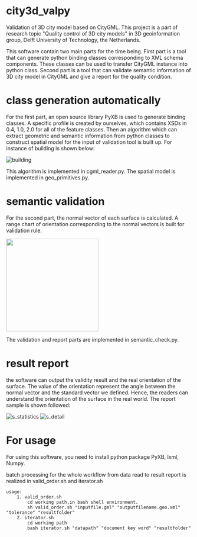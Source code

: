 # city3d_valpy  

Validation of 3D city model based on CityGML. This project is a part of research topic "Quality control of 3D city models" in 3D geoinformation group, Delft University of Technology, the Netherlands.   

This software contain two main parts for the time being. First part is a tool that can generate python binding classes corresponding to XML schema components. These classes can be used to transfer CityGML instance into python class. Second part is a tool that can validate semantic information of 3D city model in CityGML and give a report for the quality condition.   

# class generation automatically 

For the first part, an open source library PyXB is used to generate binding classes. A specific profile is created by ourselves, which contains XSDs in 0.4, 1.0, 2.0 for all of the feature classes. Then an algorithm which can extract geometric and semantic information from python classes to construct spatial model for the input of validation tool is built up. For instance of building is shown below:

![building](https://cloud.githubusercontent.com/assets/4657104/14591357/556510ce-0510-11e6-8500-311f50d85bb5.png)

This algorithm is implemented in cgml_reader.py.
The spatial model is implemented in geo_primitives.py.    

# semantic validation

For the second part, the normal vector of each surface is calculated. A range chart of orientation corresponding to the normal vectors is built for validation rule.    

<img src="https://cloud.githubusercontent.com/assets/4657104/14591429/d84bd7d8-0511-11e6-8772-a3a09ac34e02.png" width="250">

The validation and report parts are implemented in semantic_check.py.    

# result report

the software can output the validity result and the real orientation of the surface. The value of the orientation represent the angle between the normal vector and the standard vector we defined. Hence, the readers can understand the orientation of the surface in the real world. The report sample is shown followed:

![s_statistics](https://cloud.githubusercontent.com/assets/4657104/14591855/890d5f3c-0518-11e6-9940-7fde20e43bc1.png)
![s_detail](https://cloud.githubusercontent.com/assets/4657104/14591859/96f9845e-0518-11e6-90ac-45188df374e8.png)

# For usage

For using this software, you need to install python package PyXB, lxml, Numpy.

batch processing for the whole workflow from data read to result report is realized in valid_order.sh and iterator.sh

	usage:
		1. valid_order.sh 
	    	cd working path,in bash shell environment.   
	    	sh valid_order.sh "inputfile.gml" "outputfilename.geo.xml" "tolerance" "resultfolder"    
	    2. iterator.sh
	    	cd working path
	    	bash iterator.sh "datapath" "document key word" "resultfolder" 





		    
